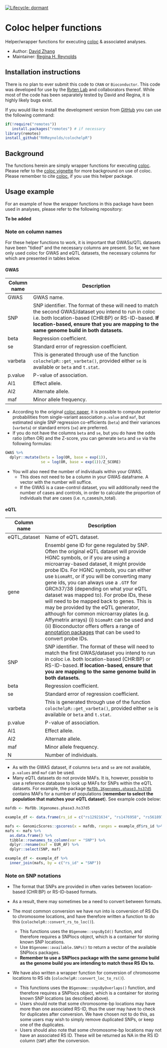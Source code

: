 <!-- badges: start -->

[![Lifecycle:
dormant](https://img.shields.io/badge/lifecycle-dormant-blue.svg)](https://www.tidyverse.org/lifecycle/#dormant)

<!-- badges: end -->

# Coloc helper functions

Helper/wrapper functions for executing [coloc](https://github.com/chr1swallace/coloc) & associated analyses.

- Author: [David Zhang](https://github.com/dzhang32)
- Maintainer: [Regina H. Reynolds](https://github.com/RHReynolds) 

## Installation instructions

There is no plan to ever submit this code to `CRAN` or `Bioconductor`. This code was developed for use by the [Ryten Lab](https://github.com/rytenlab) and collaborators thereof. While most of the code has been separately tested by David and Regina, it is highly likely bugs exist. 

If you would like to install the development version from [GitHub](https://github.com/) you can use the following command:

``` r
if(!require("remotes"))
   install.packages("remotes") # if necessary
library(remotes)
install_github("RHReynolds/colochelpR")
```

## Background

The functions herein are simply wrapper functions for executing [coloc](https://github.com/chr1swallace/coloc). Please refer to the  [coloc vignette](https://chr1swallace.github.io/coloc/) for more background on use of coloc. Please remember to cite [coloc](https://github.com/chr1swallace/coloc), if you use this helper package.

## Usage example

For an example of how the wrapper functions in this package have been used in analyses, please refer to the following repository: 

**To be added**

### Note on column names

For these helper functions to work, it is important that GWASs/QTL datasets have been "tidied" and the necessary columns are present. So far, we have only used coloc for GWAS and eQTL datasets, the necessary columns for which are presented in tables below.

#### GWAS

**Column name** | **Description**
--------------- | -------------------------------------------------------------------- 
GWAS | GWAS name.
SNP | SNP identifier. The format of these will need to match the second GWAS/dataset you intend to run in coloc i.e. both location-based (CHR:BP) or RS-ID-based. **If location-based, ensure that you are mapping to the same genome build in both datasets.** 
beta | Regression coefficient.
se | Standard error of regression coefficient.
varbeta | This is generated through use of the function `colochelpR::get_varbeta()`, provided either `se` is available or `beta` and `t.stat`.
p.value | P-value of association.
Al1 | Effect allele.
Al2 | Alternate allele.
maf | Minor allele frequency.

- According to the original [coloc paper](https://journals.plos.org/plosgenetics/article?id=10.1371/journal.pgen.1004383), it is possible to compute posterior probabilities from single-variant association `p.value` and `maf`, but estimated single SNP regression co-efficients (`beta`) and their variances (`varbeta`) or standard errors (`se`) are preferred.
- If you do not have the columns `beta` and `se`, but you do have the odds ratio (often OR) and the Z-score, you can generate `beta` and `se` via the following formulas:

``` r
GWAS %>% 
  dplyr::mutate(beta = log(OR, base = exp(1)),
                se = log(OR, base = exp(1))/Z_SCORE)
```

- You will also need the number of individuals within your GWAS. 
    - This does not need to be a column in your GWAS dataframe. A vector with the number will suffice.
    - If the GWAS is a case-control dataset, you will additionally need the number of cases and controls, in order to calculate the proportion of individuals that are cases (i.e. n_cases/n_total).

#### eQTL

**Column name** | **Description**
--------------- | -------------------------------------------------------------------- 
eQTL_dataset | Name of eQTL dataset.
gene | Ensembl gene ID for gene regulated by SNP. Often the original eQTL dataset will provide HGNC symbols, or if you are using a microarray-based dataset, it might provide probe IDs. For HGNC symbols, you can either use `biomaRt`, or if you will be converting many gene ids, you can always use a `.GTF` for GRCh37/38 (depending on what your eQTL dataset was mapped to). For probe IDs, these will need to be mapped back to genes. This is may be provided by the eQTL generator, although for common microarray plates (e.g. Affymetrix arrays) (i) `biomaRt` can be used and (ii) Bioconductor offers offers a range of [annotation packages](http://www.bioconductor.org/packages/release/BiocViews.html#___AnnotationData) that can be used to convert probe IDs.
SNP | SNP identifier. The format of these will need to match the first GWAS/dataset you intend to run in coloc i.e. both location-based (CHR:BP) or RS-ID-based. **If location-based, ensure that you are mapping to the same genome build in both datasets.**
beta | Regression coefficient.
se | Standard error of regression coefficient.
varbeta | This is generated through use of the function `colochelpR::get_varbeta()`, provided either `se` is available or `beta` and `t.stat`.
p.value | P-value of association.
Al1 | Effect allele.
Al2 | Alternate allele.
maf | Minor allele frequency.
N | Number of individuals.

- As with the GWAS dataset, if columns `beta` and `se` are not available, `p.values` and `maf` can be used.
- Many eQTL datasets do not provide MAFs. It is, however, possible to use a reference database to look up MAFs for SNPs within the eQTL datasets. For example, the package [`MafDb.1Kgenomes.phase3.hs37d5`](https://bioconductor.org/packages/release/data/annotation/html/MafDb.1Kgenomes.phase3.hs37d5.html) contains MAFs for a number of populations (**remember to select the population that matches your eQTL dataset**). See example code below:

``` r
mafdb <- MafDb.1Kgenomes.phase3.hs37d5

example_df <- data.frame(rs_id = c("rs12921634", "rs1476958", "rs56189750"))

mafs <- GenomicScores::gscores(x = mafdb, ranges = example_df$rs_id %>% as.character(), pop = "EUR_AF")
mafs <- mafs %>%
  as.data.frame() %>%
  tibble::rownames_to_column(var = "SNP") %>%
  dplyr::rename(maf = EUR_AF) %>% 
  dplyr::select(SNP, maf)

example_df <- example_df %>% 
  inner_join(mafs, by = c("rs_id" = "SNP"))
```

### Note on SNP notations

- The format that SNPs are provided in often varies between location-based (CHR:BP) or RS-ID-based formats. 
- As a result, there may sometimes be a need to convert between formats. 
- The most common conversion we have run into is conversion of RS IDs to chromosome locations, and have therefore written a function to do this (`colochelpR::convert_rs_to_loc()`). 
    - This functions uses the `BSgenome::snpsById()` function, and therefore requires a SNPlocs object, which is a container for storing known SNP locations. 
    - Use `BSgenome::available.SNPs()` to return a vector of the available SNPlocs packages. 
    - **Remember to use a SNPlocs package with the same genome build as the genome build you are intending to match these RS IDs to.**
- We have also written a wrapper function for conversion of chromosome locations to RS ids (`colochelpR::convert_loc_to_rs()`).

    - This functions uses the `BSgenome::snpsByOverlaps()` function, and therefore requires a SNPlocs object, which is a container for storing known SNP locations (as described above).
    - Users should note that some chromosome-bp locations may have more than one associated RS-ID, thus the user may have to check for duplicates after conversion. We have chosen not to do this, as some users may wish to simply remove duplicated SNPs, or keep one of the duplicates.
    - Users should also note that some chromosome-bp locations may not have an associated RS ID. These will be returned as NA in the RS ID column (`SNP`) after the conversion.
